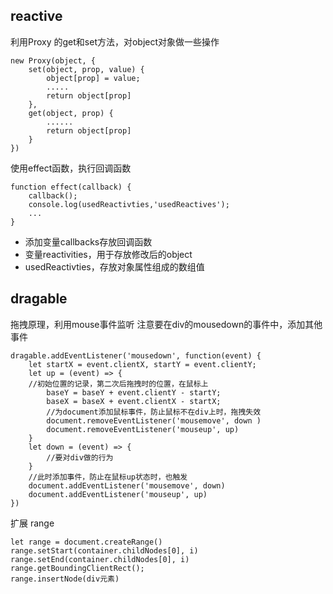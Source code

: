## reactive
利用Proxy 的get和set方法，对object对象做一些操作

```
new Proxy(object, {
    set(object, prop, value) {
        object[prop] = value;
        .....
        return object[prop]
    },
    get(object, prop) {
        ......
        return object[prop]
    }
})
```
使用effect函数，执行回调函数

```
function effect(callback) {
    callback();
    console.log(usedReactivties,'usedReactives');
    ...
}
```

- 添加变量callbacks存放回调函数
- 变量reactivities，用于存放修改后的object
- usedReactivties，存放对象属性组成的数组值


## dragable
拖拽原理，利用mouse事件监听
注意要在div的mousedown的事件中，添加其他事件

```
dragable.addEventListener('mousedown', function(event) {
    let startX = event.clientX, startY = event.clientY;
    let up = (event) => {
    //初始位置的记录，第二次后拖拽时的位置，在鼠标上
        baseY = baseY + event.clientY - startY;
        baseX = baseX + event.clientX - startX;
        //为document添加鼠标事件，防止鼠标不在div上时，拖拽失效
        document.removeEventListener('mousemove', down )
        document.removeEventListener('mouseup', up)
    }
    let down = (event) => {
        //要对div做的行为
    }
    //此时添加事件，防止在鼠标up状态时，也触发
    document.addEventListener('mousemove', down)
    document.addEventListener('mouseup', up)
})
```
扩展
range

```
let range = document.createRange()
range.setStart(container.childNodes[0], i)
range.setEnd(container.childNodes[0], i)
range.getBoundingClientRect();
range.insertNode(div元素)
```



